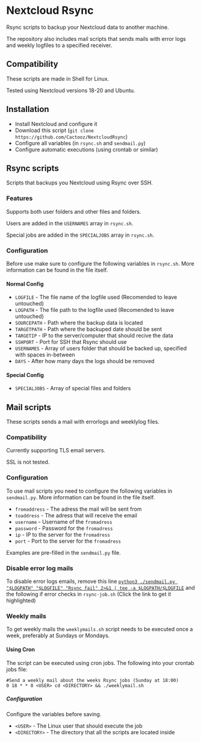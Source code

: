 # Nextcloud Rsync
Rsync scripts to backup your Nextcloud data to another machine.

The repository also includes mail scripts that sends mails with error logs and weekly logfiles to a specified receiver.

## Compatibility
These scripts are made in Shell for Linux.

Tested using Nextcloud versions 18-20 and Ubuntu.

## Installation
* Install Nextcloud and configure it
* Download this script (`git clone https://github.com/Cactooz/NextcloudRsync`)
* Configure all variables (in `rsync.sh` and `sendmail.py`)
* Configure automatic executions (using crontab or similar)

## Rsync scripts
Scripts that backups you Nextcloud using Rsync over SSH.

### Features
Supports both user folders and other files and folders.

Users are added in the `USERNAMES` array in `rsync.sh`.

Special jobs are added in the `SPECIALJOBS` array in `rsync.sh`.

### Configuration
Before use make sure to configure the following variables in `rsync.sh`.
More information can be found in the file itself.

#### Normal Config
* `LOGFILE` - The file name of the logfile used (Recomended to leave untouched)
* `LOGPATH` - The file path to the logfile used (Recomended to leave untouched)
* `SOURCEPATH` - Path where the backup data is located
* `TARGETPATH` - Path where the backuped date should be sent
* `TARGETIP` - IP to the server/computer that should recive the data
* `SSHPORT` - Port for SSH that Rsync should use
* `USERNAMES` - Array of users folder that should be backed up, specified with spaces in-between
* `DAYS` - After how many days the logs should be removed

#### Special Config
* `SPECIALJOBS` - Array of special files and folders

## Mail scripts
These scripts sends a mail with errorlogs and weeklylog files.

### Compatibility
Currently supporting TLS email servers.

SSL is not tested.

### Configuration
To use mail scripts you need to configure the following variables in `sendmail.py`.
More information can be found in the file itself.

* `fromaddress` - The adress the mail will be sent from
* `toaddress` - The adress that will receive the email
* `username` - Username of the `fromadress`
* `password` - Password for the `fromadress`
* `ip` - IP to the server for the `fromadress`
* `port` - Port to the server for the `fromadress`

Examples are pre-filled in the `sendmail.py` file.

### Disable error log mails
To disable error logs emails, remove this line
[`python3 ./sendmail.py "$LOGPATH" "$LOGFILE" "Rsync fail" 2>&1 | tee -a $LOGPATH/$LOGFILE`](https://github.com/Cactooz/NextcloudRsync/blob/0e87681c298fad22b9c887cd9d42425c03f5c36e/rsync-job.sh#L78-L90)
and the following if error checks in `rsync-job.sh`
(Click the link to get it highlighted)

### Weekly mails
To get weekly mails the `weeklymails.sh` script needs to be executed once a week, preferably at Sundays or Mondays.

#### Using Cron
The script can be executed using cron jobs.
The following into your crontab jobs file:
```
#Send a weekly mail about the weeks Rsync jobs (Sunday at 18:00)
0 18 * * 0 <USER> cd <DIRECTORY> && ./weeklymail.sh
```
##### Configuration
Configure the variables before saving.
* `<USER>` - The Linux user that should execute the job
* `<DIRECTORY>` - The directory that all the scripts are located inside
